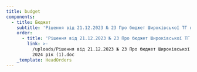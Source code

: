 ```yaml
---
title: budget
components:
  - title: Бюджет
    subtitle: 'Рішення від 21.12.2023 № 23 Про бюджет Широківської ТГ на 2024 рік '
    order:
      - title: 'Рішення від 21.12.2023 № 23 Про бюджет Широківської ТГ на 2024 рік '
        link: >-
          /uploads/Рішення від 21.12.2023 № 23 Про бюджет Широківської ТГ на
          2024 рік (1).doc
    _template: HeadOrders
---
```


